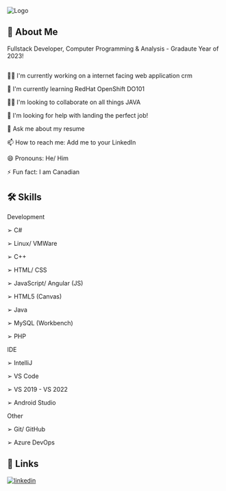 
![Logo](https://www.animatedimages.org/data/media/56/animated-computer-image-0085.gif)


## 🍁 About Me
Fullstack Developer, Computer Programming & Analysis - Gradaute Year of 2023!

## 
👩‍💻 I'm currently working on a internet facing web application crm 

🧠 I'm currently learning RedHat OpenShift DO101

👯‍♀️ I'm looking to collaborate on all things JAVA

🤔 I'm looking for help with landing the perfect job!

💬 Ask me about my resume

📫 How to reach me: Add me to your LinkedIn

😄 Pronouns: He/ Him

⚡️ Fun fact: I am Canadian


## 🛠 Skills
Development

➢ C# 

➢ Linux/ VMWare 

➢ C++ 

➢ HTML/ CSS 

➢ JavaScript/ Angular (JS) 

➢ HTML5 (Canvas) 

➢ Java 

➢ MySQL (Workbench) 

➢ PHP 

IDE

➢ IntelliJ 

➢ VS Code

➢ VS 2019 - VS 2022

➢ Android Studio

Other

➢ Git/ GitHub

➢ Azure DevOps


## 🔗 Links
[![linkedin](https://img.shields.io/badge/linkedin-0A66C2?style=for-the-badge&logo=linkedin&logoColor=white)](https://www.linkedin.com/in/cameron-d-816308b2/)


